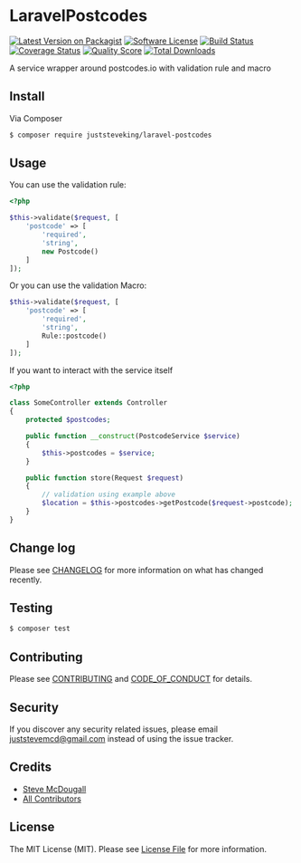 # LaravelPostcodes

[![Latest Version on Packagist][ico-version]][link-packagist]
[![Software License][ico-license]](LICENSE.md)
[![Build Status][ico-travis]][link-travis]
[![Coverage Status][ico-scrutinizer]][link-scrutinizer]
[![Quality Score][ico-code-quality]][link-code-quality]
[![Total Downloads][ico-downloads]][link-downloads]

A service wrapper around postcodes.io with validation rule and macro

## Install

Via Composer

``` bash
$ composer require juststeveking/laravel-postcodes
```

## Usage

You can use the validation rule:

``` php
<?php

$this->validate($request, [
    'postcode' => [
        'required',
        'string',
        new Postcode()
    ]
]);
```

Or you can use the validation Macro:

```php
$this->validate($request, [
    'postcode' => [
        'required',
        'string',
        Rule::postcode()
    ]
]);
```

If you want to interact with the service itself

```php
<?php 

class SomeController extends Controller
{
    protected $postcodes;

    public function __construct(PostcodeService $service)
    {
        $this->postcodes = $service;
    }

    public function store(Request $request)
    {
        // validation using example above
        $location = $this->postcodes->getPostcode($request->postcode);
    }
}
```

## Change log

Please see [CHANGELOG](CHANGELOG.md) for more information on what has changed recently.

## Testing

``` bash
$ composer test
```

## Contributing

Please see [CONTRIBUTING](CONTRIBUTING.md) and [CODE_OF_CONDUCT](CODE_OF_CONDUCT.md) for details.

## Security

If you discover any security related issues, please email juststevemcd@gmail.com instead of using the issue tracker.

## Credits

- [Steve McDougall][link-author]
- [All Contributors][link-contributors]

## License

The MIT License (MIT). Please see [License File](LICENSE.md) for more information.

[ico-version]: https://img.shields.io/packagist/v/juststeveking/laravel-postcodes.svg?style=flat-square
[ico-license]: https://img.shields.io/badge/license-MIT-brightgreen.svg?style=flat-square
[ico-travis]: https://img.shields.io/travis/JustSteveKing/LaravelPostcodes/master.svg?style=flat-square
[ico-scrutinizer]: https://img.shields.io/scrutinizer/coverage/g/JustSteveKing/LaravelPostcodes.svg?style=flat-square
[ico-code-quality]: https://img.shields.io/scrutinizer/g/JustSteveKing/LaravelPostcodes.svg?style=flat-square
[ico-downloads]: https://img.shields.io/packagist/dt/juststeveking/laravel-postcodes.svg?style=flat-square

[link-packagist]: https://packagist.org/packages/juststeveking/laravel-postcodes
[link-travis]: https://travis-ci.org/JustSteveKing/LaravelPostcodes
[link-scrutinizer]: https://scrutinizer-ci.com/g/JustSteveKing/LaravelPostcodes/code-structure
[link-code-quality]: https://scrutinizer-ci.com/g/JustSteveKing/LaravelPostcodes
[link-downloads]: https://packagist.org/packages/juststeveking/laravel-postcodes
[link-author]: https://github.com/JustSteveKing
[link-contributors]: ../../contributors
